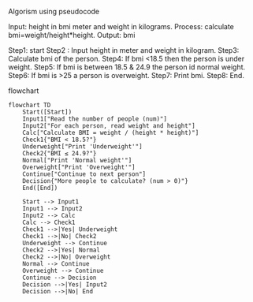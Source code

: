 Algorism using pseudocode

Input: height in bmi meter and weight in kilograms.
Process: calculate bmi=weight/height*height.
Output: bmi

Step1: start
Step2 : Input height in meter and weight in kilogram.
Step3:  Calculate bmi of the person.
Step4: If bmi <18.5 then the person is under weight.
Step5: If bmi is between 18.5 & 24.9 the person id normal weight.
Step6: If bmi is >25 a person is overweight.
Step7: Print bmi.
Step8: End.

flowchart
```mermaid
flowchart TD
    Start([Start])
    Input1["Read the number of people (num)"]
    Input2["For each person, read weight and height"]
    Calc["Calculate BMI = weight / (height * height)"]
    Check1{"BMI < 18.5?"}
    Underweight["Print 'Underweight'"]
    Check2{"BMI ≤ 24.9?"}
    Normal["Print 'Normal weight'"]
    Overweight["Print 'Overweight'"]
    Continue["Continue to next person"]
    Decision{"More people to calculate? (num > 0)"}
    End([End])

    Start --> Input1
    Input1 --> Input2
    Input2 --> Calc
    Calc --> Check1
    Check1 -->|Yes| Underweight
    Check1 -->|No| Check2
    Underweight --> Continue
    Check2 -->|Yes| Normal
    Check2 -->|No| Overweight
    Normal --> Continue
    Overweight --> Continue
    Continue --> Decision
    Decision -->|Yes| Input2
    Decision -->|No| End


